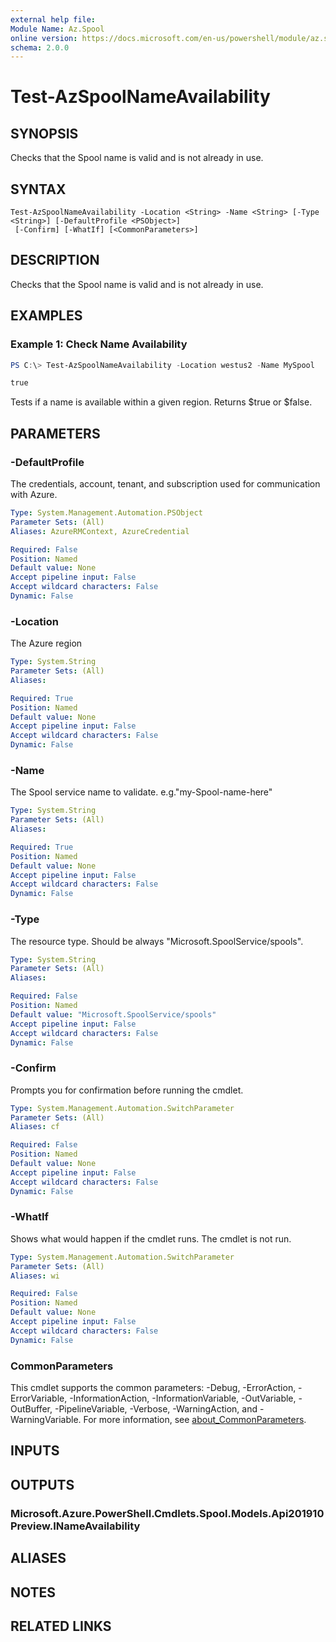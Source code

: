 ```yaml
---
external help file:
Module Name: Az.Spool
online version: https://docs.microsoft.com/en-us/powershell/module/az.spool/test-azspoolnameavailability
schema: 2.0.0
---
```


# Test-AzSpoolNameAvailability

## SYNOPSIS
Checks that the Spool name is valid and is not already in use.

## SYNTAX

```
Test-AzSpoolNameAvailability -Location <String> -Name <String> [-Type <String>] [-DefaultProfile <PSObject>]
 [-Confirm] [-WhatIf] [<CommonParameters>]
```

## DESCRIPTION
Checks that the Spool name is valid and is not already in use.

## EXAMPLES

### Example 1: Check Name Availability
```powershell
PS C:\> Test-AzSpoolNameAvailability -Location westus2 -Name MySpool

true
```

Tests if a name is available within a given region.
Returns $true or $false.

## PARAMETERS

### -DefaultProfile
The credentials, account, tenant, and subscription used for communication with Azure.

```yaml
Type: System.Management.Automation.PSObject
Parameter Sets: (All)
Aliases: AzureRMContext, AzureCredential

Required: False
Position: Named
Default value: None
Accept pipeline input: False
Accept wildcard characters: False
Dynamic: False
```

### -Location
The Azure region

```yaml
Type: System.String
Parameter Sets: (All)
Aliases:

Required: True
Position: Named
Default value: None
Accept pipeline input: False
Accept wildcard characters: False
Dynamic: False
```

### -Name
The Spool service name to validate.
e.g."my-Spool-name-here"

```yaml
Type: System.String
Parameter Sets: (All)
Aliases:

Required: True
Position: Named
Default value: None
Accept pipeline input: False
Accept wildcard characters: False
Dynamic: False
```

### -Type
The resource type.
Should be always "Microsoft.SpoolService/spools".

```yaml
Type: System.String
Parameter Sets: (All)
Aliases:

Required: False
Position: Named
Default value: "Microsoft.SpoolService/spools"
Accept pipeline input: False
Accept wildcard characters: False
Dynamic: False
```

### -Confirm
Prompts you for confirmation before running the cmdlet.

```yaml
Type: System.Management.Automation.SwitchParameter
Parameter Sets: (All)
Aliases: cf

Required: False
Position: Named
Default value: None
Accept pipeline input: False
Accept wildcard characters: False
Dynamic: False
```

### -WhatIf
Shows what would happen if the cmdlet runs.
The cmdlet is not run.

```yaml
Type: System.Management.Automation.SwitchParameter
Parameter Sets: (All)
Aliases: wi

Required: False
Position: Named
Default value: None
Accept pipeline input: False
Accept wildcard characters: False
Dynamic: False
```

### CommonParameters
This cmdlet supports the common parameters: -Debug, -ErrorAction, -ErrorVariable, -InformationAction, -InformationVariable, -OutVariable, -OutBuffer, -PipelineVariable, -Verbose, -WarningAction, and -WarningVariable. For more information, see [about_CommonParameters](http://go.microsoft.com/fwlink/?LinkID=113216).

## INPUTS

## OUTPUTS

### Microsoft.Azure.PowerShell.Cmdlets.Spool.Models.Api201910Preview.INameAvailability

## ALIASES

## NOTES

## RELATED LINKS

